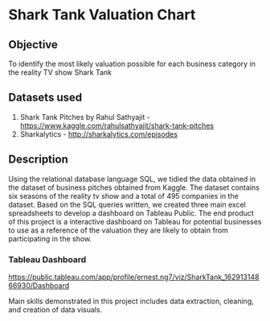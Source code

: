 # Shark Tank Valuation Chart
## Objective
To identify the most likely valuation possible for each business category in the reality TV show Shark Tank

## Datasets used
1) Shark Tank Pitches by Rahul Sathyajit - https://www.kaggle.com/rahulsathyajit/shark-tank-pitches
2) Sharkalytics - http://sharkalytics.com/episodes

## Description
Using the relational database language SQL, we tidied the data obtained in the dataset of business pitches obtained from Kaggle. The dataset contains six seasons of the reality tv show and a total of 495 companies in the dataset. Based on the SQL queries written, we created three main excel spreadsheets to develop a dashboard on Tableau Public. The end product of this project is a interactive dashboard on Tableau for potential businesses to use as a reference of the valuation they are likely to obtain from participating in the show. 

### Tableau Dashboard
https://public.tableau.com/app/profile/ernest.ng7/viz/SharkTank_16291314866930/Dashboard

Main skills demonstrated in this project includes data extraction, cleaning, and creation of data visuals. 
